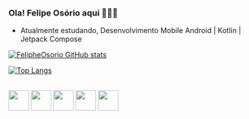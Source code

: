 ### Ola! Felipe Osório aqui 👨‍💻😁

* Atualmente estudando, Desenvolvimento Mobile Android | Kotlin | Jetpack Compose

[![FelipheOsorio GitHub stats](https://github-readme-stats.vercel.app/api?username=FelipheOsorio&show_icons=true&theme=dark)](https://github.com/FelipheOsorio/github-readme-stats)

[![Top Langs](https://github-readme-stats.vercel.app/api/top-langs/?username=FelipheOsorio&theme=dark&layout=compact)](https://github.com/FelipheOsorio/github-readme-stats)

<div style="display: inline-block"><br>
  <img align="center" heigth=50 width=40 src="https://cdn.jsdelivr.net/gh/devicons/devicon/icons/android/android-plain-wordmark.svg" />
  <img align="center" heigth=50 width=40 src="https://cdn.jsdelivr.net/gh/devicons/devicon/icons/androidstudio/androidstudio-original.svg" />
  <img align="center" heigth=50 width=40 src="https://cdn.jsdelivr.net/gh/devicons/devicon/icons/firebase/firebase-plain-wordmark.svg" />
  <img align="center" heigth=50 width=40 src="https://cdn.jsdelivr.net/gh/devicons/devicon/icons/gradle/gradle-plain.svg" />
  <img align="center" heigth=50 width=40 src="https://cdn.jsdelivr.net/gh/devicons/devicon/icons/kotlin/kotlin-original.svg" />  
</div>

